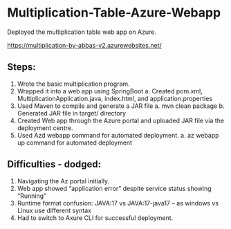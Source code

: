 # Multiplication-Table-Azure-Webapp
Deployed the multiplication table web app on Azure.

https://multiplication-by-abbas-v2.azurewebsites.net/

## Steps:
1.	Wrote the basic multiplication program.
2.	Wrapped it into a web app using SpringBoot
a.	Created pom.xml, MultiplicationApplication.java, index.html, and application.properties
3.	Used Maven to compile and generate a JAR file
a.	mvn clean package
b.	Generated JAR file in target/ directory
4.	Created Web app through the Azure portal and uploaded JAR file via the deployment centre.
5.	Used Azd webapp command for automated deployment.
a.	az webapp up command for automated deployment

## Difficulties - dodged:
1.	Navigating the Az portal initially.
2.	Web app showed “application error” despite service status showing “Running”
3.	Runtime format confusion: JAVA:17 vs JAVA:17-java17 – as windows vs Linux use different syntax
4.	Had to switch to Axure CLI for successful deployment.
